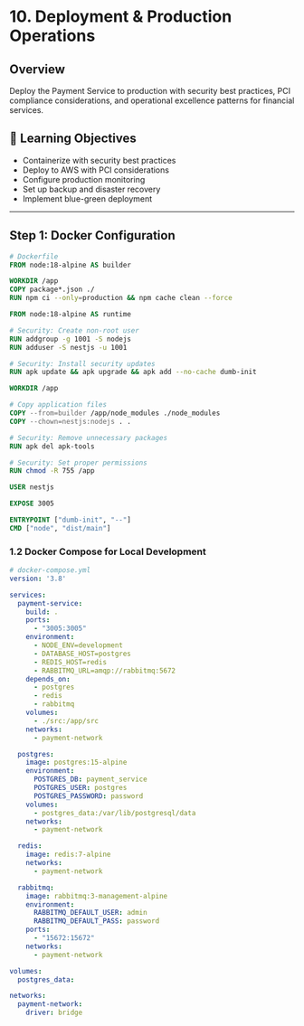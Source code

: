 # 10. Deployment & Production Operations

## Overview

Deploy the Payment Service to production with security best practices, PCI compliance considerations, and operational excellence patterns for financial services.

## 🎯 Learning Objectives

- Containerize with security best practices
- Deploy to AWS with PCI considerations
- Configure production monitoring
- Set up backup and disaster recovery
- Implement blue-green deployment

---

## Step 1: Docker Configuration

```dockerfile
# Dockerfile
FROM node:18-alpine AS builder

WORKDIR /app
COPY package*.json ./
RUN npm ci --only=production && npm cache clean --force

FROM node:18-alpine AS runtime

# Security: Create non-root user
RUN addgroup -g 1001 -S nodejs
RUN adduser -S nestjs -u 1001

# Security: Install security updates
RUN apk update && apk upgrade && apk add --no-cache dumb-init

WORKDIR /app

# Copy application files
COPY --from=builder /app/node_modules ./node_modules
COPY --chown=nestjs:nodejs . .

# Security: Remove unnecessary packages
RUN apk del apk-tools

# Security: Set proper permissions
RUN chmod -R 755 /app

USER nestjs

EXPOSE 3005

ENTRYPOINT ["dumb-init", "--"]
CMD ["node", "dist/main"]
```

### 1.2 Docker Compose for Local Development

```yaml
# docker-compose.yml
version: '3.8'

services:
  payment-service:
    build: .
    ports:
      - "3005:3005"
    environment:
      - NODE_ENV=development
      - DATABASE_HOST=postgres
      - REDIS_HOST=redis
      - RABBITMQ_URL=amqp://rabbitmq:5672
    depends_on:
      - postgres
      - redis
      - rabbitmq
    volumes:
      - ./src:/app/src
    networks:
      - payment-network

  postgres:
    image: postgres:15-alpine
    environment:
      POSTGRES_DB: payment_service
      POSTGRES_USER: postgres
      POSTGRES_PASSWORD: password
    volumes:
      - postgres_data:/var/lib/postgresql/data
    networks:
      - payment-network

  redis:
    image: redis:7-alpine
    networks:
      - payment-network

  rabbitmq:
    image: rabbitmq:3-management-alpine
    environment:
      RABBITMQ_DEFAULT_USER: admin
      RABBITMQ_DEFAULT_PASS: password
    ports:
      - "15672:15672"
    networks:
      - payment-network

volumes:
  postgres_data:

networks:
  payment-network:
    driver: bridge
```